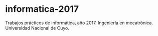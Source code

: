 # informatica-2017
Trabajos prácticos de informática, año 2017. Ingeniería en mecatrónica. Universidad Nacional de Cuyo.
